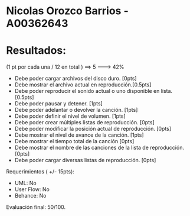 # Nicolas Orozco Barrios    -   A00362643


# Resultados:

(1 pt por cada una / 12 en total ) ==> 5 ---> 42%

- Debe poder cargar archivos del disco duro. [0pts]
- Debe mostrar el archivo actual en reproducción.[0.5pts]
- Debe poder reproducir el sonido actual o uno disponible en lista. [0.5pts]
- Debe poder pausar y detener. [1pts]
- Debe poder adelantar o devolver la canción. [1pts]
- Debe poder definir el nivel de volumen. [1pts]
- Debe poder crear múltiples listas de reproducción. [0pts]
- Debe poder modificar la posición actual de reproducción. [0pts]
- Debe mostrar el nivel de avance de la canción. [1pts]
- Debe mostrar el tiempo total de la canción [0pts]
- Debe mostrar el nombre de las canciones de la lista de reproducción. [0pts]
- Debe poder cargar diversas listas de reproducción. [0pts]

Requerimientos ( +/- 15pts):
- UML: No
- User Flow: No
- Behance: No

Evaluación final: 50/100.